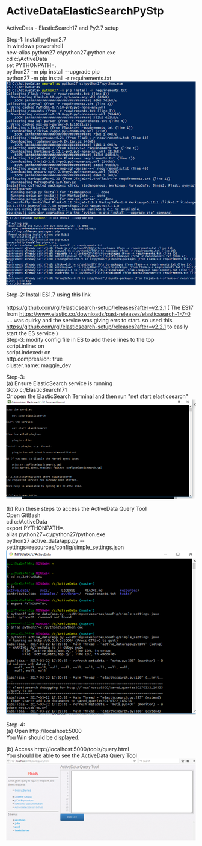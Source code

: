 # ActiveDataElasticSearchPyStp
ActiveData - ElasticSearch17 and Py2.7 setup

Step-1: Install python2.7 <br>
In windows powershell <br>
 new-alias python27 c:\python27\python.exe <br>
 cd c:\ActiveData <br>
 set PYTHONPATH=. <br> 
 python27 -m pip install --upgrade pip <br> 
 python27 -m pip install -r requirements.txt <br> 
 <img src=powershell_python27_req.PNG> <br>
 <img src=python27_lib_installed.PNG> <br>

Step-2: Install ES1.7 using this link <br>  
https://github.com/rgl/elasticsearch-setup/releases?after=v2.2.1
( The ES17 from https://www.elastic.co/downloads/past-releases/elasticsearch-1-7-0 ....  was quirky and the service was giving errs to start. so used this https://github.com/rgl/elasticsearch-setup/releases?after=v2.2.1  to easily start the ES service ) <br> 
Step-3: modify config file in ES to add these lines to the top <br> 
script.inline: on <br> 
script.indexed: on <br> 
http.compression: true <br> 
cluster.name: maggie_dev <br> 



Step-3: <br> 
(a) Ensure ElasticSearch service is running <br> 
Goto c:/ElasticSearch171 <br> 
Or open the ElasticSearch Terminal and then run "net start elasticsearch" <br> 
<img src=elasticsearch_service_start.PNG> <br>

(b) Run these steps to access the ActiveData Query Tool <br> 
Open GitBash <br> 
cd c:/ActiveData <br> 
export PYTHONPATH=. <br> 
alias python27=c:/python27/python.exe <br> 
python27 active_data/app.py --settings=resources/config/simple_settings.json <br> 
<img src=ActiveData_start_gitbash2.PNG> <br>

Step-4: <br> 
(a) Open http://localhost:5000 <br> 
You Win should be displayed. <br> 

(b) Access http://localhost:5000/tools/query.html <br> 
You should be able to see the ActiveData Query Tool <br> 
<img src=ADQtool.PNG> 
